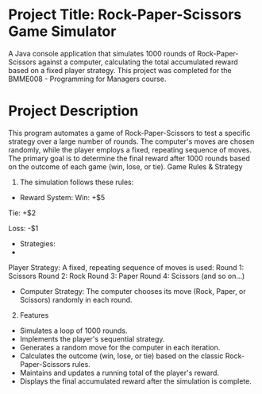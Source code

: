 # Project Title: Rock-Paper-Scissors Game Simulator
A Java console application that simulates 1000 rounds of Rock-Paper-Scissors against a computer, calculating the total accumulated reward based on a fixed player strategy. This project was completed for the BMME008 - Programming for Managers course.

# Project Description
This program automates a game of Rock-Paper-Scissors to test a specific strategy over a large number of rounds. The computer's moves are chosen randomly, while the player employs a fixed, repeating sequence of moves. The primary goal is to determine the final reward after 1000 rounds based on the outcome of each game (win, lose, or tie).
Game Rules & Strategy
1. The simulation follows these rules:
- Reward System:
Win: +$5

Tie: +$2

Loss: -$1

- Strategies:
- 
Player Strategy: A fixed, repeating sequence of moves is used:
Round 1: Scissors
Round 2: Rock
Round 3: Paper
Round 4: Scissors (and so on...)
- Computer Strategy: The computer chooses its move (Rock, Paper, or Scissors) randomly in each round.

2. Features
- Simulates a loop of 1000 rounds.
- Implements the player's sequential strategy.
- Generates a random move for the computer in each iteration.
- Calculates the outcome (win, lose, or tie) based on the classic Rock-Paper-Scissors rules.
- Maintains and updates a running total of the player's reward.
- Displays the final accumulated reward after the simulation is complete.
